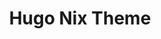 ---
title: "Hugo Nix Theme"
description: "The code for a binary number converter with both text and GUI based options"
images:
  - "/img/projects/hugo-nix.png"
links:
  - title: "Hugo Nix Theme"
    icon: github
    url: "https://github.com/LordMathis/hugo-theme-nix/"
  - title: My Nix Pull Request
    icon: github
    url: "https://github.com/LordMathis/hugo-theme-nix/pull/41"
type: personal
build:
  render: link
---